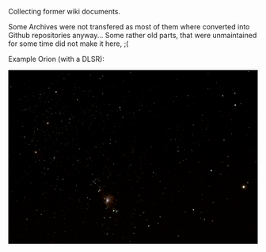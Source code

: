 Collecting former wiki documents.

Some Archives were not transfered as most of them where converted into Github repositories anyway... 
Some rather old parts, that were unmaintained for some time did not make it here, ;( 

Example Orion (with a DLSR):

![Test image](/images/Orion.png)
